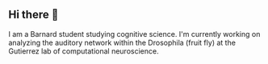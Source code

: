 ## Hi there 👋
I am a Barnard student studying cognitive science. I'm currently working on analyzing the auditory network within the Drosophila (fruit fly) at the Gutierrez lab of computational neuroscience.

<!--
**grace-cai08/grace-cai08** is a ✨ _special_ ✨ repository because its `README.md` (this file) appears on your GitHub profile.

Here are some ideas to get you started:

- 🔭 I’m currently working on ...
- 🌱 I’m currently learning ...
- 👯 I’m looking to collaborate on ...
- 🤔 I’m looking for help with ...
- 💬 Ask me about ...
- 📫 How to reach me: ...
- 😄 Pronouns: ...
- ⚡ Fun fact: ...
-->
